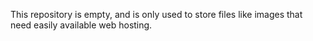 This repository is empty, and is only used to store files like images that need easily available web hosting.
